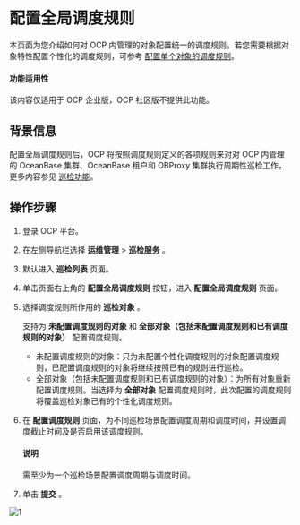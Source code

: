 # 配置全局调度规则

本页面为您介绍如何对 OCP 内管理的对象配置统一的调度规则。若您需要根据对象特性配置个性化的调度规则，可参考 [配置单个对象的调度规则](../200.configure-the-rules/100.configure-single-rules.md)。

<main id="notice" type='notice'>
<h4>功能适用性</h4>
<p>该内容仅适用于 OCP 企业版，OCP 社区版不提供此功能。</p>

## 背景信息

配置全局调度规则后，OCP 将按照调度规则定义的各项规则来对对 OCP 内管理的 OceanBase 集群、OceanBase 租户和 OBProxy 集群执行周期性巡检工作，更多内容参见 [巡检功能](../100.inspection-management.md)。

## 操作步骤

1. 登录 OCP 平台。

2. 在左侧导航栏选择 **运维管理** > **巡检服务** 。

3. 默认进入 **巡检列表** 页面。

4. 单击页面右上角的 **配置全局调度规则** 按钮，进入 **配置全局调度规则** 页面。

5. 选择调度规则所作用的 **巡检对象** 。

   支持为 **未配置调度规则的对象** 和 **全部对象（包括未配置调度规则和已有调度规则的对象）** 配置调度规则。
   * 未配置调度规则的对象：只为未配置个性化调度规则的对象配置调度规则，已配置调度规则的对象将继续按照已有的规则进行巡检。
   * 全部对象（包括未配置调度规则和已有调度规则的对象）：为所有对象重新配置调度规则。当选择为 **全部对象** 配置调度规则时，此次配置的调度规则将覆盖巡检对象已有的个性化调度规则。

6. 在 **配置调度规则** 页面，为不同巡检场景配置调度周期和调度时间，并设置调度截止时间及是否启用该调度规则。

   <main id="notice" type='explain'>
    <h4>说明</h4>
    需至少为一个巡检场景配置调度周期与调度时间。
   </main>

7. 单击 **提交** 。

![1](https://obbusiness-private.oss-cn-shanghai.aliyuncs.com/doc/img/ocp/410/%E5%85%A8%E5%B1%80%E8%B0%83%E5%BA%A6%E5%B7%A1%E6%A3%80.png)
